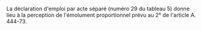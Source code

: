 La déclaration d'emploi par acte séparé (numéro 29 du tableau 5) donne lieu à la perception de l'émolument proportionnel prévu au 2° de l'article A. 444-73.
